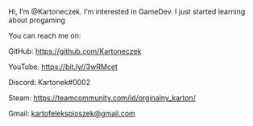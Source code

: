 Hi, I’m @Kartoneczek. I’m interested in GameDev.
I just started learning about progaming

You can reach me on:

  GitHub: https://github.com/Kartoneczek

  YouTube: https://bit.ly//3wRMcet
  
  Discord: Kartonek#0002
  
  Steam: https://teamcommunity.com/id/orginalny_karton/
  
  Gmail: kartofelekspioszek@gmail.com
